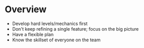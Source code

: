 # Overview

- Develop hard levels/mechanics first
- Don't keep refining a single feature; focus on the big picture
- Have a flexible plan
- Know the skillset of everyone on the team
